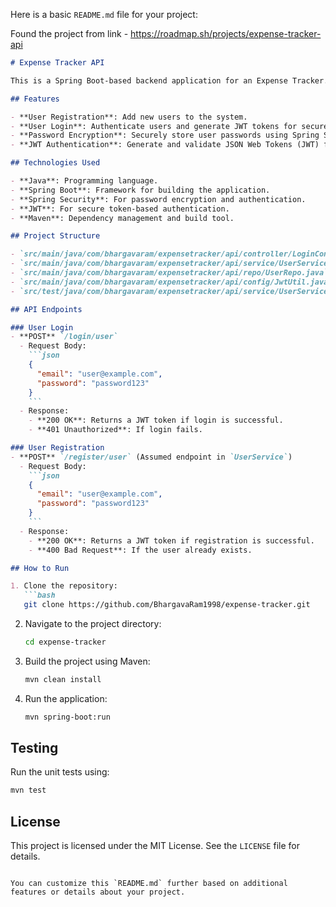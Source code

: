 Here is a basic `README.md` file for your project:

Found the project from link - https://roadmap.sh/projects/expense-tracker-api

```markdown
# Expense Tracker API

This is a Spring Boot-based backend application for an Expense Tracker. It provides APIs for user authentication and management, including login and user registration.

## Features

- **User Registration**: Add new users to the system.
- **User Login**: Authenticate users and generate JWT tokens for secure access.
- **Password Encryption**: Securely store user passwords using Spring Security's `PasswordEncoder`.
- **JWT Authentication**: Generate and validate JSON Web Tokens (JWT) for user sessions.

## Technologies Used

- **Java**: Programming language.
- **Spring Boot**: Framework for building the application.
- **Spring Security**: For password encryption and authentication.
- **JWT**: For secure token-based authentication.
- **Maven**: Dependency management and build tool.

## Project Structure

- `src/main/java/com/bhargavaram/expensetracker/api/controller/LoginController.java`: Handles user login requests.
- `src/main/java/com/bhargavaram/expensetracker/api/service/UserService.java`: Contains business logic for user registration.
- `src/main/java/com/bhargavaram/expensetracker/api/repo/UserRepo.java`: Repository interface for database operations.
- `src/main/java/com/bhargavaram/expensetracker/api/config/JwtUtil.java`: Utility class for generating and validating JWT tokens.
- `src/test/java/com/bhargavaram/expensetracker/api/service/UserServiceTest.java`: Unit tests for `UserService`.

## API Endpoints

### User Login
- **POST** `/login/user`
  - Request Body:
    ```json
    {
      "email": "user@example.com",
      "password": "password123"
    }
    ```
  - Response:
    - **200 OK**: Returns a JWT token if login is successful.
    - **401 Unauthorized**: If login fails.

### User Registration
- **POST** `/register/user` (Assumed endpoint in `UserService`)
  - Request Body:
    ```json
    {
      "email": "user@example.com",
      "password": "password123"
    }
    ```
  - Response:
    - **200 OK**: Returns a JWT token if registration is successful.
    - **400 Bad Request**: If the user already exists.

## How to Run

1. Clone the repository:
   ```bash
   git clone https://github.com/BhargavaRam1998/expense-tracker.git
   ```
2. Navigate to the project directory:
   ```bash
   cd expense-tracker
   ```
3. Build the project using Maven:
   ```bash
   mvn clean install
   ```
4. Run the application:
   ```bash
   mvn spring-boot:run
   ```

## Testing

Run the unit tests using:
```bash
mvn test
```

## License

This project is licensed under the MIT License. See the `LICENSE` file for details.
```

You can customize this `README.md` further based on additional features or details about your project.
